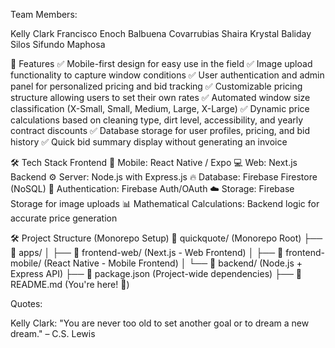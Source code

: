 Team Members:

Kelly Clark
Francisco Enoch Balbuena Covarrubias
Shaira Krystal Baliday Silos
Sifundo Maphosa

🚀 Features
✅ Mobile-first design for easy use in the field
✅ Image upload functionality to capture window conditions
✅ User authentication and admin panel for personalized pricing and bid tracking
✅ Customizable pricing structure allowing users to set their own rates
✅ Automated window size classification (X-Small, Small, Medium, Large, X-Large)
✅ Dynamic price calculations based on cleaning type, dirt level, accessibility, and yearly contract discounts
✅ Database storage for user profiles, pricing, and bid history
✅ Quick bid summary display without generating an invoice

🛠️ Tech Stack
Frontend
📱 Mobile: React Native / Expo
💻 Web: Next.js
Backend
⚙️ Server: Node.js with Express.js
🔥 Database: Firebase Firestore (NoSQL)
🔐 Authentication: Firebase Auth/OAuth
☁️ Storage: Firebase Storage for image uploads
📊 Mathematical Calculations: Backend logic for accurate price generation

🛠️ Project Structure (Monorepo Setup)
📂 quickquote/ (Monorepo Root)
├── 📂 apps/
│ ├── 📂 frontend-web/ (Next.js - Web Frontend)
│ ├── 📂 frontend-mobile/ (React Native - Mobile Frontend)
│ └── 📂 backend/ (Node.js + Express API)
├── 📄 package.json (Project-wide dependencies)
├── 📄 README.md (You're here! 📖)


Quotes:

Kelly Clark: "You are never too old to set another goal or to dream a new dream." – C.S. Lewis